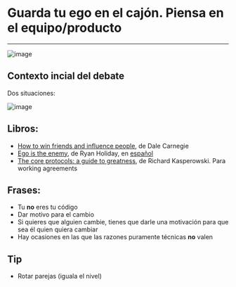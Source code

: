 # Guarda tu ego en el cajón. Piensa en el equipo/producto
---

![image](guarda_tu_ego_2.jpg)

## Contexto incial del debate

Dos situaciones:

![image](guarda_tu_ego_1.jpg)

## Libros:

* [How to win friends and influence people](https://www.amazon.es/How-Win-Friends-Influence-People/dp/067142517X), de Dale Carnegie
* [Ego is the enemy](https://www.amazon.es/Ego-Enemy-Master-Greatest-Opponent-ebook/dp/B01AWUTMB0), de Ryan Holiday, en [español](https://www.amazon.es/El-Ego-Es-Enemigo/dp/6077473944)
* [The core protocols: a guide to greatness](https://www.amazon.es/Core-Protocols-Guide-Greatness/dp/0692381082), de Richard Kasperowski. Para working agreements

## Frases:

* Tu **no** eres tu código
* Dar motivo para el cambio
* Si quieres que alguien cambie, tienes que darle una motivación para que sea él quien quiera cambiar
* Hay ocasiones en las que las razones puramente técnicas **no** valen

## Tip

* Rotar parejas (iguala el nivel)
